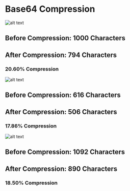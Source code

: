 # Base64 Compression

![alt text](https://i.imgur.com/wSS9h2j.png)
## Before Compression: 1000 Characters
## After Compression: 794 Characters
### 20.60% Compression

![alt text](https://i.imgur.com/voSzOoA.png)
## Before Compression: 616 Characters
## After Compression: 506 Characters
### 17.86% Compression

![alt text](https://i.imgur.com/jA83qGP.png)
## Before Compression: 1092 Characters
## After Compression: 890 Characters
### 18.50% Compression
